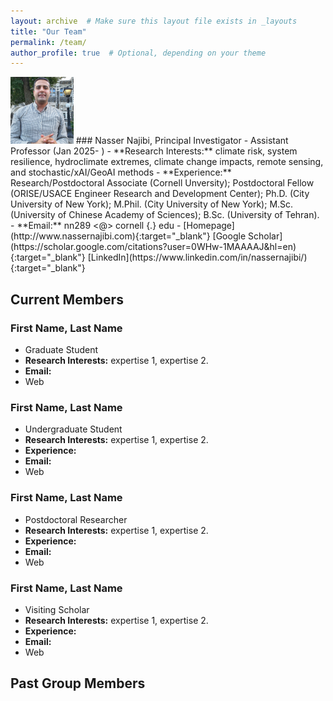 ```yaml
---
layout: archive  # Make sure this layout file exists in _layouts
title: "Our Team"
permalink: /team/
author_profile: true  # Optional, depending on your theme
---
```


<img src="images/nassernajibi_photo.png" width="20%" alt="Nasser photo" />
### Nasser Najibi, Principal Investigator
- Assistant Professor (Jan 2025- )
- **Research Interests:** climate risk, system resilience, hydroclimate extremes, climate change impacts, remote sensing, and stochastic/xAI/GeoAI methods
- **Experience:** Research/Postdoctoral Associate (Cornell Unversity); Postdoctoral Fellow (ORISE/USACE Engineer Research and Development Center); Ph.D. (City University of New York); M.Phil. (City University of New York); M.Sc. (University of Chinese Academy of Sciences); B.Sc. (University of Tehran).
- **Email:** nn289 <@> cornell {.} edu
- [Homepage](http://www.nassernajibi.com){:target="_blank"} [Google Scholar](https://scholar.google.com/citations?user=0WHw-1MAAAAJ&hl=en){:target="_blank"} [LinkedIn](https://www.linkedin.com/in/nassernajibi/){:target="_blank"}

## Current Members

### First Name, Last Name
- Graduate Student
- **Research Interests:** expertise 1, expertise 2.
- **Email:**
- Web

### First Name, Last Name
- Undergraduate Student
- **Research Interests:** expertise 1, expertise 2.
- **Experience:** 
- **Email:**
- Web

### First Name, Last Name
- Postdoctoral Researcher
- **Research Interests:** expertise 1, expertise 2.
- **Experience:** 
- **Email:**
- Web

### First Name, Last Name
- Visiting Scholar
- **Research Interests:** expertise 1, expertise 2.
- **Experience:** 
- **Email:**
- Web

## Past Group Members
